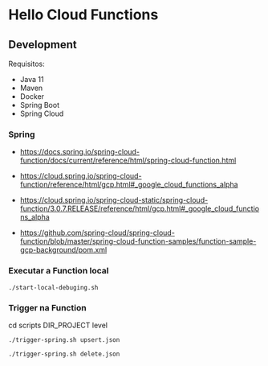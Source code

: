# Hello Cloud Functions

## Development

Requisitos:

+ Java 11
+ Maven
+ Docker
+ Spring Boot
+ Spring Cloud

### Spring
+ https://docs.spring.io/spring-cloud-function/docs/current/reference/html/spring-cloud-function.html
+ https://cloud.spring.io/spring-cloud-function/reference/html/gcp.html#_google_cloud_functions_alpha
+ https://cloud.spring.io/spring-cloud-static/spring-cloud-function/3.0.7.RELEASE/reference/html/gcp.html#_google_cloud_functions_alpha


+ https://github.com/spring-cloud/spring-cloud-function/blob/master/spring-cloud-function-samples/function-sample-gcp-background/pom.xml


### Executar a Function local
```shell
./start-local-debuging.sh
```

### Trigger na Function
cd scripts DIR_PROJECT level
```shell
./trigger-spring.sh upsert.json

./trigger-spring.sh delete.json
```
